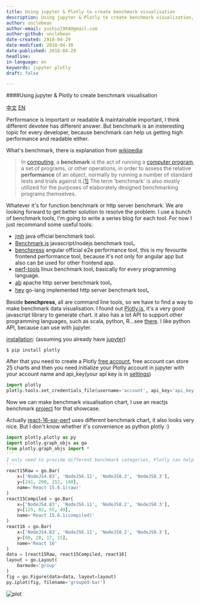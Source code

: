 ```yaml
---
title: Using jupyter & Plotly to create benchmark visualisation
description: Using jupyter & Plotly to create benchmark visualization, unquote splicing.
author: unclebean
author-email: yushio1984@gmail.com
author-github: unclebean
date-created: 2018-04-29
date-modified: 2018-04-30
date-published: 2018-04-29
headline:
in-language: en
keywords: jupyter plotly 
draft: false

---
```


####Using jupyter & Plotly to create benchmark visualisation

[中文](https://unclebean.github.io/performance-chart.html) [EN](https://unclebean.github.io/performance-chart_en.html)

Performance is important or readable & maintainable important, I think different devotee has different answer. But benchmark is an insteresting topic for every developer, because benchmark can help us getting high performance and readable either.

What's benchmark, there is explanation from [wikipedia](https://en.wikipedia.org/wiki/Benchmark_(computing)):

> In [computing](https://en.wikipedia.org/wiki/Computing), a **benchmark** is the act of running a [computer program](https://en.wikipedia.org/wiki/Computer_program), a set of programs, or other operations, in order to assess the relative **performance** of an object, normally by running a number of standard tests and trials against it.[[1\]](https://en.wikipedia.org/wiki/Benchmark_(computing)#cite_note-1) The term 'benchmark' is also mostly utilized for the purposes of elaborately designed benchmarking programs themselves.

Whatever it's for function benchmark or http server benchmark. We are looking forward to get better solution to resolve the problem. I use a bunch of benchmark tools, I'm going to write a series blog for each tool. For now I just recommand some useful tools:

- [jmh](http://openjdk.java.net/projects/code-tools/jmh/) java official benchmark tool.
- [Benchmark.js](https://benchmarkjs.com/) javascript/nodejs benchmark tool。
- [benchpress](https://github.com/angular/angular/tree/master/packages/benchpress) angular official e2e performance tool, this is my fevourite frontend performance tool, because it's not only for angular app but also can be used for other frontend app.
- [perf-tools](https://github.com/brendangregg/perf-tools) linux benchmark tool, basically for every programming language.
- [ab](https://httpd.apache.org/docs/2.4/programs/ab.html) apache http server benchmark tool。
- [hey](https://github.com/rakyll/hey) go-lang implemented http server benchmark tool。

Beside **benchpress**, all are command line tools, so we have to find a way to make benchmark data visualisation. I found out [Plotly.js](https://plot.ly/javascript/), it's a very good javascript library to generate chart. it also has a lot API to support other programming languages, such as scala, python, R…see [there](https://plot.ly/api/). I like python API, because can use with jupyter.

[installation](https://plot.ly/python/getting-started/): (assuming you already have [jupyter](http://jupyter.org))

```shell
$ pip install plotly 
```

After that you need to create a Plotly [free account](https://plot.ly/feed/), free account can store 25 charts and then you need initialize your Plotly account in jupyter with your account name and api_key(your api key is in [settings](https://plot.ly/settings/api))

```python
import plotly
plotly.tools.set_credentials_file(username='account', api_key='api_key')
```

Now we can make benchmark visualisation chart, I use an reactjs benchmark [project](https://github.com/aickin/react-16-ssr-perf/tree/new-prod-mode-15) for that showcase.

Actually [react-16-ssr-perf](https://github.com/aickin/react-16-ssr-perf/tree/new-prod-mode-15) uses different benchmark chart, it also looks very nice. But I don't know whether it's convenience as python plotly :)

```python
import plotly.plotly as py
import plotly.graph_objs as go
from plotly.graph_objs import *
'''
I only need to provide different benchmark categories, Plotly can help to generate a beauty chart for me!
'''
react15Raw = go.Bar(
    x=['NodeJS4.83', 'NodeJS6.11', 'NodeJS8.2', 'NodeJS8.3'],
    y=[241, 200, 152, 140],
    name='React 15.6.1(raw)'
)
react15Compiled = go.Bar(
    x=['NodeJS4.83', 'NodeJS6.11', 'NodeJS8.2', 'NodeJS8.3'],
    y=[125, 82, 55, 49],
    name='React 15.6.1(compiled)'
)
react16 = go.Bar(
    x=['NodeJS4.83', 'NodeJS6.11', 'NodeJS8.2', 'NodeJS8.3'],
    y=[60, 28, 17, 15],
    name='React 16'
)
data = [react15Raw, react15Compiled, react16]
layout = go.Layout(
    barmode='group'
)
fig = go.Figure(data=data, layout=layout)
py.iplot(fig, filename='grouped-bar')
```

![plot](https://unclebean.github.io/images/newplot.png)